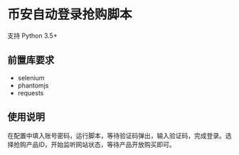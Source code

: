 # 币安自动登录抢购脚本

支持 Python 3.5+

## 前置库要求

+ selenium
+ phantomjs
+ requests

## 使用说明

在配置中填入账号密码，运行脚本，等待验证码弹出，输入验证码，完成登录。选择抢购产品ID，开始监听网站状态，等待产品开放购买即可。